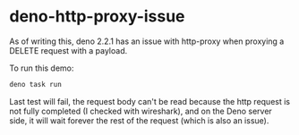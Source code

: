 # deno-http-proxy-issue

As of writing this, deno 2.2.1 has an issue with http-proxy when proxying a DELETE request with a
payload.

To run this demo:

```bash
deno task run
```

Last test will fail, the request body can't be read because the http request is not fully completed (I checked with wireshark), and on the Deno server side, it will wait forever the rest of the request (which is also an issue).
